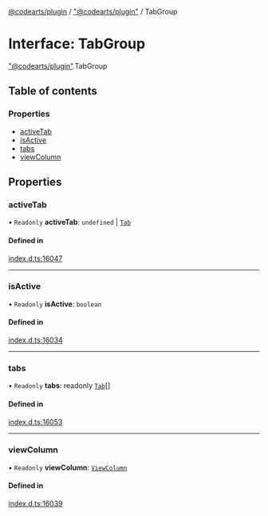 [@codearts/plugin](../README.md) / ["@codearts/plugin"](../modules/_codearts_plugin_.md) / TabGroup

# Interface: TabGroup

["@codearts/plugin"](../modules/_codearts_plugin_.md).TabGroup

## Table of contents

### Properties

- [activeTab](codearts_plugin_.TabGroup.md#activetab)
- [isActive](codearts_plugin_.TabGroup.md#isactive)
- [tabs](codearts_plugin_.TabGroup.md#tabs)
- [viewColumn](codearts_plugin_.TabGroup.md#viewcolumn)

## Properties

### activeTab

• `Readonly` **activeTab**: `undefined` \| [`Tab`](codearts_plugin_.Tab.md)

#### Defined in

[index.d.ts:16047](https://github.com/huaweicloud/cloudide-plugin-api/blob/b58031b/index.d.ts#L16047)

___

### isActive

• `Readonly` **isActive**: `boolean`

#### Defined in

[index.d.ts:16034](https://github.com/huaweicloud/cloudide-plugin-api/blob/b58031b/index.d.ts#L16034)

___

### tabs

• `Readonly` **tabs**: readonly [`Tab`](codearts_plugin_.Tab.md)[]

#### Defined in

[index.d.ts:16053](https://github.com/huaweicloud/cloudide-plugin-api/blob/b58031b/index.d.ts#L16053)

___

### viewColumn

• `Readonly` **viewColumn**: [`ViewColumn`](../enums/codearts_plugin_.ViewColumn.md)

#### Defined in

[index.d.ts:16039](https://github.com/huaweicloud/cloudide-plugin-api/blob/b58031b/index.d.ts#L16039)
